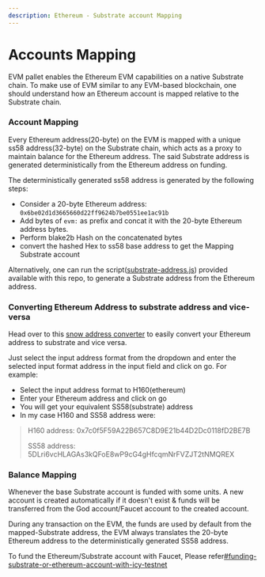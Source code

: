 ```yaml
---
description: Ethereum - Substrate account Mapping
---
```


# Accounts Mapping

EVM pallet enables the Ethereum EVM capabilities on a native Substrate chain. To make use of EVM similar to any EVM-based blockchain, one should understand how an Ethereum account is mapped relative to the Substrate chain.

### Account Mapping

Every Ethereum address(20-byte) on the EVM is mapped with a unique ss58 address(32-byte) on the Substrate chain, which acts as a proxy to maintain balance for the Ethereum address. The said Substrate address is generated deterministically from the Ethereum address on funding.

The deterministically generated ss58 address is generated by the following steps:

* Consider a 20-byte Ethereum address: `0x6be02d1d3665660d22ff9624b7be0551ee1ac91b`
* Add bytes of `evm:` as prefix and concat it with the 20-byte Ethereum address bytes.
* Perform blake2b Hash on the concatenated bytes
* convert the hashed Hex to ss58 base address to get the Mapping Substrate account

Alternatively, one can run the script([substrate-address.js](https://github.com/web3labs/ice-network/blob/main/utils/substrate-address.js)) provided available with this repo, to generate a Substrate address from the Ethereum address.

### Converting Ethereum Address to substrate address and vice-versa

Head over to this [snow address converter](https://snow-address-converter.netlify.app/) to easily convert your Ethereum address to substrate and vice versa.

Just select the input address format from the dropdown and enter the selected input format address in the input field and click on go. For example:

* Select the input address format to H160(ethereum)
* Enter your Ethereum address and click on go
* You will get your equivalent SS58(substrate) address
* In my case H160 and SS58 address were:

> H160 address: 0x7c0f5F59A22B657C8D9E21b44D2Dc0118fD2BE7B
>
> SS58 address: 5DLri6vcHLAGAs3kQFoE8wP9cG4gHfcqmNrFVZJT2tNMQREX

### Balance Mapping

Whenever the base Substrate account is funded with some units. A new account is created automatically if it doesn't exist & funds will be transferred from the God account/Faucet account to the created account.

During any transaction on the EVM, the funds are used by default from the mapped-Substrate address, the EVM always translates the 20-byte Ethereum address to the deterministically generated SS58 address.



To fund the Ethereum/Substrate account with Faucet, Please refer[#funding-substrate-or-ethereum-account-with-icy-testnet](faucet.md#funding-substrate-or-ethereum-account-with-icy-testnet "mention")
